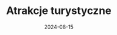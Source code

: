 ---
layout: layouts/non-en-archive-episode.njk
tags: plarchive
date: "2024-08-15"
title: Atrakcje turystyczne
perex: ČT Ostrava - Podróż śladami Napoleona | MTVA Szeged - Metro w Budapeszcie
  | RTVS Koszyce - Uzdrowisko Bardejów | TVP Kraków - Huta w Krakowie
datum: 24. 7. 2024
tv: TVP 3
foto: /images/uploads/Walks_357x206.jpg
alt: Las
link: https://rzeszow.tvp.pl/79458300/historyczne-atrakcje-turystyczne
---